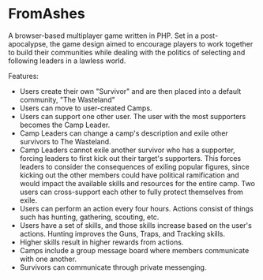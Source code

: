 # FromAshes
A browser-based multiplayer game written in PHP. Set in a post-apocalypse, the game design aimed to encourage players to work together to build their communities while dealing with the politics of selecting and following leaders in a lawless world.

Features:
- Users create their own "Survivor" and are then placed into a default community, "The Wasteland"
- Users can move to user-created Camps. 
- Users can support one other user. The user with the most supporters becomes the Camp Leader.
- Camp Leaders can change a camp's description and exile other survivors to The Wasteland.
- Camp Leaders cannot exile another survivor who has a supporter, forcing leaders to first kick out their target's supporters. This forces leaders to consider the consequences of exiling popular figures, since kicking out the other members could have political ramification and would impact the available skills and resources for the entire camp. Two users can cross-support each other to fully protect themselves from exile.
- Users can perform an action every four hours. Actions consist of things such has hunting, gathering, scouting, etc. 
- Users have a set of skills, and those skills increase based on the user's actions. Hunting improves the Guns, Traps, and Tracking skills.
- Higher skills result in higher rewards from actions.
- Camps include a group message board where members communicate with one another.
- Survivors can communicate through private messenging. 
